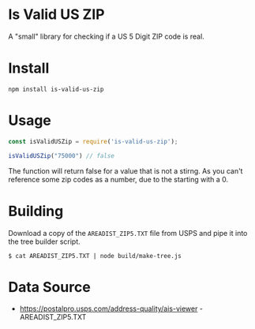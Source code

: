 # Is Valid US ZIP

A "small" library for checking if a US 5 Digit ZIP code is real.

# Install

```
npm install is-valid-us-zip
```

# Usage 

```js
const isValidUSZip = require('is-valid-us-zip');

isValidUSZip("75000") // false
```

The function will return false for a value that is not a stirng. As you can't reference some zip codes as a number, due to the starting with a 0.

# Building 

Download a copy of the `AREADIST_ZIP5.TXT` file from USPS and pipe it into the tree builder script.

```
$ cat AREADIST_ZIP5.TXT | node build/make-tree.js
```

# Data Source

 - https://postalpro.usps.com/address-quality/ais-viewer - AREADIST_ZIP5.TXT